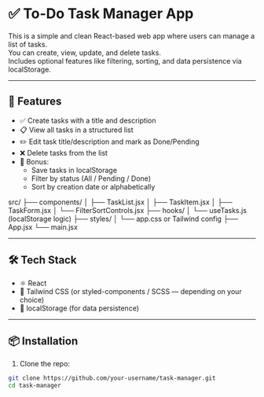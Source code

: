 # ✅ To-Do Task Manager App

This is a simple and clean React-based web app where users can manage a list of tasks.  
You can create, view, update, and delete tasks.  
Includes optional features like filtering, sorting, and data persistence via localStorage.

---

## 🚀 Features

- ✅ Create tasks with a title and description
- 📋 View all tasks in a structured list
- ✏️ Edit task title/description and mark as Done/Pending
- ❌ Delete tasks from the list
- 🌙 Bonus:
  - Save tasks in localStorage
  - Filter by status (All / Pending / Done)
  - Sort by creation date or alphabetically
    
src/
├── components/
│ ├── TaskList.jsx
│ ├── TaskItem.jsx
│ ├── TaskForm.jsx
│ └── FilterSortControls.jsx
├── hooks/
│ └── useTasks.js (localStorage logic)
├── styles/
│ └── app.css or Tailwind config
├── App.jsx
└── main.jsx

---

## 🛠️ Tech Stack

- ⚛️ React
- 🎨 Tailwind CSS (or styled-components / SCSS — depending on your choice)
- 💾 localStorage (for data persistence)

---

## 📦 Installation

1. Clone the repo:
```bash
git clone https://github.com/your-username/task-manager.git
cd task-manager
